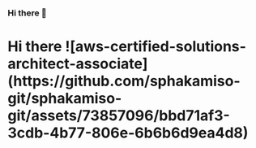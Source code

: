 ### Hi there 👋
<html>
<head></head>
<body>
  <h1>
    <div data-iframe-width="150" data-iframe-height="270" data-share-badge-id="12ad48dd-274b-4feb-a5ac-b2f8279a6ebc" data-share-badge-host="https://www.credly.com"></div>
    Hi there
    ![aws-certified-solutions-architect-associate](https://github.com/sphakamiso-git/sphakamiso-git/assets/73857096/bbd71af3-3cdb-4b77-806e-6b6b6d9ea4d8)

  </h1>
  <script type="text/javascript"></script>
</body>
</html>


<!--
**sphakamiso-git/sphakamiso-git** is a ✨ _special_ ✨ repository because its `README.md` (this file) appears on your GitHub profile.

Here are some ideas to get you started:

- 🔭 I’m currently working on ...
- 🌱 I’m currently learning ...
- 👯 I’m looking to collaborate on ...
- 🤔 I’m looking for help with ...
- 💬 Ask me about ...
- 📫 How to reach me: ...
- 😄 Pronouns: ...
- ⚡ Fun fact: ...
-->
